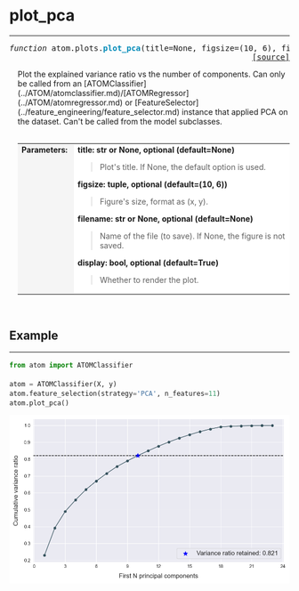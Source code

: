 # plot_pca
------------------

<a name="plot-pca"></a>
<pre><em>function</em> atom.plots.<strong style="color:#008AB8">plot_pca</strong>(title=None, figsize=(10, 6), filename=None, display=True)
<div align="right"><a href="https://github.com/tvdboom/ATOM/blob/master/atom/plots.py#L86">[source]</a></div></pre>
<div style="padding-left:3%">
Plot the explained variance ratio vs the number of components. Can only be called from
 an [ATOMClassifier](../ATOM/atomclassifier.md)/[ATOMRegressor](../ATOM/atomregressor.md)
 or [FeatureSelector](../feature_engineering/feature_selector.md) instance that
 applied PCA on the dataset. Can't be called from the model subclasses.
<br /><br />
<table width="100%">
<tr>
<td width="15%" style="vertical-align:top; background:#F5F5F5;"><strong>Parameters:</strong></td>
<td width="75%" style="background:white;">
<strong>title: str or None, optional (default=None)</strong>
<blockquote>
Plot's title. If None, the default option is used.
</blockquote>
<strong>figsize: tuple, optional (default=(10, 6))</strong>
<blockquote>
Figure's size, format as (x, y).
</blockquote>
<strong>filename: str or None, optional (default=None)</strong>
<blockquote>
Name of the file (to save). If None, the figure is not saved.
</blockquote>
<strong>display: bool, optional (default=True)</strong>
<blockquote>
Whether to render the plot.
</blockquote>
</tr>
</table>
</div>
<br />



## Example
----------
```python
from atom import ATOMClassifier

atom = ATOMClassifier(X, y)
atom.feature_selection(strategy='PCA', n_features=11)
atom.plot_pca()
```
![plot_correlation](../../img/plots/plot_pca.png)

